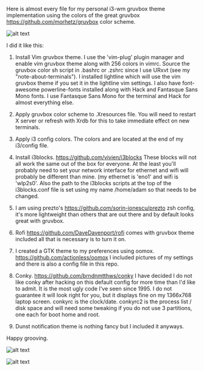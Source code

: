 Here is almost every file for my personal i3-wm gruvbox theme implementation using the
colors of the great gruvbox https://github.com/morhetz/gruvbox color scheme. 

![alt text](https://github.com/a-schaefers/i3-wm-gruvbox-theme/raw/master/screenshots/gruv-sadkitty-clean.png)

I did it like this:

1. Install Vim gruvbox theme. I use the 'vim-plug' plugin manager and enable vim gruvbox theme along with 256 colors in vimrc. Source the gruvbox color sh script in
.bashrc or .zshrc since I use URxvt (see my "note-about-terminals"). I
installed lightline which will use the vim gruvbox theme if you set it in the
lightline vim settings. I also have font-awesome powerline-fonts installed along with Hack
and Fantasque Sans Mono fonts. I use Fantasque Sans Mono for the terminal and Hack
for almost everything else.

2. Apply gruvbox color scheme to .Xresources file. You will need to restart X
   server or refresh with Xrdb for this to take immediate effect on new
   terminals.

3. Apply i3 config colors. The colors and are located at the end of my i3/config file.

4. Install i3blocks. https://github.com/vivien/i3blocks These blocks will not all work the same out of the
   box for everyone. At the least you'll probably need to set your network
   interface for ethernet and wifi will probably be different than mine. (my
   ethernet is 'eno1' and wifi is 'wlp2s0'. Also the path to the i3blocks scripts at the top of the i3blocks.conf file is set using my name /home/adam so that needs to be changed.

5. I am using prezto's https://github.com/sorin-ionescu/prezto zsh config, it's more lightweight than others that are
   out there and by default looks great with gruvbox.

6. Rofi https://github.com/DaveDavenport/rofi comes with gruvbox theme included all that is necessary is to turn it
   on.

7. I created a GTK theme to my preferences using oomox. https://github.com/actionless/oomox
I included pictures of my settings and there is also a config file in this
repo. 

8. Conky. https://github.com/brndnmtthws/conky I have decided I do not like conky
   after hacking on this default config for more time than I'd like to admit. It is the most ugly code I've seen since 1995. I do not guarantee it will look right for you,
   but it displays fine on my 1366x768 laptop screen. conkyrc is the
   clock/date. conkyrc2 is the process list / disk space and will need some tweaking
   if you do not use 3 partitions, one each for boot home and root.

9. Dunst notification theme is nothing fancy but I included it anyways.

Happy grooving.


![alt text](https://github.com/a-schaefers/i3-wm-gruvbox-theme/blob/master/screenshots/gruv-prepper-clean.png)


![alt text](https://github.com/a-schaefers/i3-wm-gruvbox-theme/blob/master/screenshots/gruv-dirty.png)

